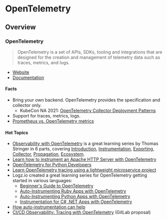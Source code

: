 # OpenTelemetry 

## Overview

### OpenTelemetry

> OpenTelemetry is a set of APIs, SDKs, tooling and integrations that are designed for the creation and management of telemetry data such as traces, metrics, and logs. 

- [Website](https://opentelemetry.io/)
- [Documentation](https://opentelemetry.io/docs/)

#### Facts

- Bring your own backend. OpenTelemetry provides the specification and collector only. 
    - KubeCon NA 2021: [OpenTelemetry Collector Deployment Patterns](https://www.youtube.com/watch?v=WhRrwSHDBFs) 
- Support for traces, metrics, logs. 
- [Prometheus vs. OpenTelemetry metrics](https://www.timescale.com/blog/prometheus-vs-opentelemetry-metrics-a-complete-guide/)

#### Hot Topics

- [Observability with OpenTelemetry](https://trstringer.com/otel-part1-intro/) is a great learning series by Thomas Stringer in 6 parts, covering [Introduction](https://trstringer.com/otel-part1-intro/), [Instrumentation](https://trstringer.com/otel-part2-instrumentation/), [Exporting](https://trstringer.com/otel-part3-export/), [Collector](https://trstringer.com/otel-part4-collector/), [Propagation](https://trstringer.com/otel-part5-propagation/), [Ecosystem](https://trstringer.com/otel-part6-ecosystem/).
- [Learn how to instrument an Apache HTTP Server with OpenTelemetry](https://opentelemetry.io/blog/2022/instrument-apache-httpd-server/)
- [OpenTelemetry for Python Developers](https://www.youtube.com/watch?v=RJeJWdTGieM)
- [Learn OpenTelemetry tracing using a lightweight microservice project](https://www.timescale.com/blog/learn-opentelemetry-tracing-with-this-lightweight-microservices-demo/)
- Logz.io created a great learning series for OpenTelemetry getting started in various languages:
    - [Beginner's Guide to OpenTelemetry](https://logz.io/learn/opentelemetry-guide/)
    - [Auto-Instrumenting Ruby Apps with OpenTelemetry](https://logz.io/blog/ruby-opentelemetry-auto-instrumentation/)
    - [Auto-Instrumenting Python Apps with OpenTelemetry](https://logz.io/blog/python-opentelemetry-auto-instrumentation/) 
    - [Instrumentation for C# .NET Apps with OpenTelemetry](https://logz.io/blog/csharp-dotnet-opentelemetry-instrumentation/)
- [How auto-instrumentation can help](https://www.honeycomb.io/blog/what-is-auto-instrumentation/)    
- [CI/CD Observability: Tracing with OpenTelemetry](https://gitlab.com/gitlab-org/gitlab/-/issues/338943) (GitLab proposal)